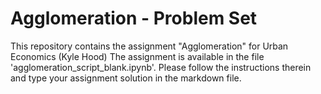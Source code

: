 # Agglomeration - Problem Set
This repository contains the assignment "Agglomeration" for Urban Economics (Kyle Hood)
The assignment is available in the file 'agglomeration_script_blank.ipynb'. Please follow the instructions therein and type your assignment solution in the markdown file.